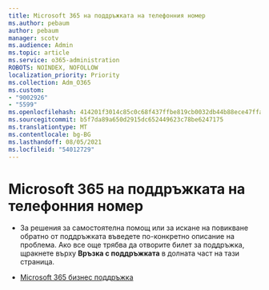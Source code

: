 ```yaml
---
title: Microsoft 365 на поддръжката на телефонния номер
ms.author: pebaum
author: pebaum
manager: scotv
ms.audience: Admin
ms.topic: article
ms.service: o365-administration
ROBOTS: NOINDEX, NOFOLLOW
localization_priority: Priority
ms.collection: Adm_O365
ms.custom:
- "9002926"
- "5599"
ms.openlocfilehash: 414201f3014c85c0c68f437ffbe819cb0032db44b88ece47ffabfcaf65f8d577
ms.sourcegitcommit: b5f7da89a650d2915dc652449623c78be6247175
ms.translationtype: MT
ms.contentlocale: bg-BG
ms.lasthandoff: 08/05/2021
ms.locfileid: "54012729"
---
```

# <a name="microsoft-365-support-phone-number"></a>Microsoft 365 на поддръжката на телефонния номер

- За решения за самостоятелна помощ или за искане на повикване обратно от поддръжката въведете по-конкретно описание на проблема.  Ако все още трябва да отворите билет за поддръжка, щракнете върху **Връзка с поддръжката** в долната част на тази страница.

- [Microsoft 365 бизнес поддръжка](https://go.microsoft.com/fwlink/p/?linkid=518322)
